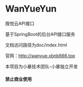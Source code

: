 # WanYueYun
挽悦云API接口

基于SpringBoot的后台API接口服务

文档访问路径为doc/index.html

官网：http://wanyue.xbnb666.top

本项目为小暴技术团队-小暴独立开发

#### 禁止商业使用
